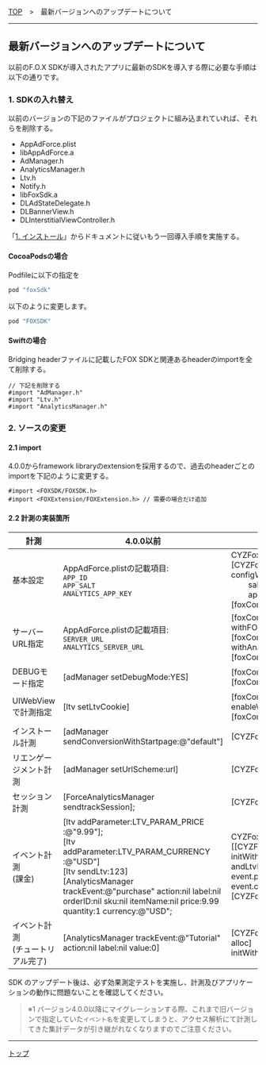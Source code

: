 [TOP](../../README.md)　>　最新バージョンへのアップデートについて

---

## 最新バージョンへのアップデートについて

以前のF.O.X SDKが導入されたアプリに最新のSDKを導入する際に必要な手順は以下の通りです。

### 1. SDKの入れ替え
以前のバージョンの下記のファイルがプロジェクトに組み込まれていれば、それらを削除する。
* AppAdForce.plist
* libAppAdForce.a
* AdManager.h
* AnalyticsManager.h
* Ltv.h
* Notify.h
* libFoxSdk.a
* DLAdStateDelegate.h
* DLBannerView.h
* DLInterstitialViewController.h

「[1. インストール](../../README.md#install_sdk)」からドキュメントに従いもう一回導入手順を実施する。

#### CocoaPodsの場合
Podfileに以下の指定を
```ruby
pod "foxSdk"
```
以下のように変更します。
```ruby
pod "FOXSDK"
```

#### Swiftの場合
Bridging headerファイルに記載したFOX SDKと関連あるheaderのimportを全て削除する。
```objc
// 下記を削除する
#import "AdManager.h"
#import "Ltv.h"
#import "AnalyticsManager.h"
```

### 2. ソースの変更
#### 2.1 import
4.0.0からframework libraryのextensionを採用するので、過去のheaderごとのimportを下記のように変更する。
```objc
#import <FOXSDK/FOXSDK.h>
#import <FOXExtension/FOXExtension.h> // 需要の場合だけ追加
```
#### 2.2 計測の実装箇所
|計測|4.0.0以前|4.0.0から|
|---|---|---|
|基本設定|AppAdForce.plistの記載項目:<br/>`APP_ID`<br/>`APP_SALT`<br/>`ANALYTICS_APP_KEY`|CYZFoxConfig* foxConfig = [CYZFoxConfig configWithAppId:4879<br/>&nbsp;&nbsp;&nbsp;&nbsp;&nbsp;&nbsp;&nbsp;&nbsp;salt:@"xxxxx" <br/>&nbsp;&nbsp;&nbsp;&nbsp;&nbsp;&nbsp;&nbsp;&nbsp;appKey:@"yyyyyy"];<br/>[foxConfig activate];|
|サーバーURL指定|AppAdForce.plistの記載項目:<br/>`SERVER_URL`<br/>`ANALYTICS_SERVER_URL`|[foxConfig withFOXServerURL:@"xxxxx"];<br>[foxConfig withAnalyticsServerURL:@"yyyyy"];<br>[foxConfig activate];
|DEBUGモード指定|[adManager setDebugMode:YES]|[foxConfig enableDebugMode];<br>[foxConfig activate];
|UIWebViewで計測指定|[ltv setLtvCookie]|[foxConfig enableWebViewTracking];<br>[foxConfig activate];
|インストール計測|[adManager sendConversionWithStartpage:@"default"]|[CYZFox trackInstall]|
|リエンゲージメント計測|[adManager setUrlScheme:url]|[CYZFox handleOpenURL:url]|
|セッション計測|[ForceAnalyticsManager sendtrackSession];|[CYZFox trackSession]|
|イベント計測<br/>(課金)|[ltv addParameter:LTV_PARAM_PRICE :@"9.99"];<br/>[ltv addParameter:LTV_PARAM_CURRENCY :@"USD"]<br/>[ltv sendLtv:123]<br/> [AnalyticsManager trackEvent:@"purchase" action:nil label:nil orderID:nil sku:nil itemName:nil price:9.99 quantity:1 currency:@"USD";|CYZFoxEvent* event = [[CYZFoxEvent alloc] initWithEventName:@"purchase" andLtvId:123];<br/>event.price = 9.99;<br/>event.currency = @"USD";<br/>[CYZFox trackEvent:event];|
|イベント計測<br/>(チュートリアル完了)|[AnalyticsManager trackEvent:@"Tutorial" action:nil label:nil value:0]|[CYZFox trackEvent:[[CYZFoxEvent alloc] initWithEventName:@"Tutorial"]];|



SDK のアップデート後は、必ず効果測定テストを実施し、計測及びアプリケーションの動作に問題ないことを確認してください。
> ※1 バージョン4.0.0以降にマイグレーションする際、これまで旧バージョンで指定していた`イベント名`を変更してしまうと、アクセス解析にて計測してきた集計データが引き継がれなくなりますのでご注意ください。

---
[トップ](../../README.md)
